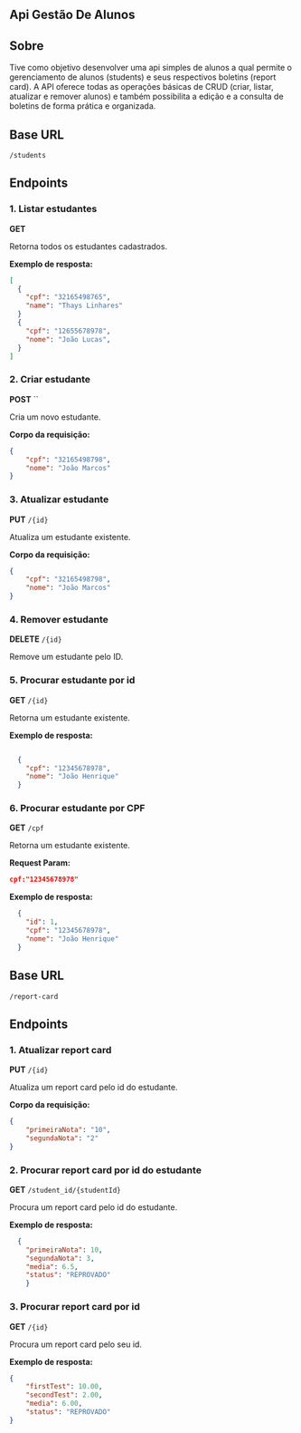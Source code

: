 ## Api Gestão De Alunos

## Sobre
Tive como objetivo desenvolver uma api simples de alunos a qual permite o gerenciamento de alunos (students) e seus respectivos boletins (report card). A API oferece todas as operações básicas de CRUD (criar, listar, atualizar e remover alunos) e também possibilita a edição e a consulta de boletins de forma prática e organizada.  

## Base URL

```
/students
```

## Endpoints

### 1. Listar estudantes

**GET** 

Retorna todos os estudantes cadastrados.

**Exemplo de resposta:**
```json
[
  {
    "cpf": "32165498765",
    "name": "Thays Linhares"
  }
  {
    "cpf": "12655678978",
    "nome": "João Lucas",
  }
]
```

### 2. Criar estudante

**POST** ``

Cria um novo estudante.

**Corpo da requisição:**
```json
{
    "cpf": "32165498798",
    "nome": "João Marcos"
}
```

### 3. Atualizar estudante

**PUT** `/{id}`

Atualiza um estudante existente.

**Corpo da requisição:**
```json
{
    "cpf": "32165498798",
    "nome": "João Marcos"
}
```

### 4. Remover estudante

**DELETE** `/{id}`

Remove um estudante pelo ID.

### 5. Procurar estudante por id

**GET** `/{id}`

Retorna um estudante existente.

**Exemplo de resposta:**
```json

  {
    "cpf": "12345678978",
    "nome": "João Henrique"
  }

```

### 6. Procurar estudante por CPF

**GET** `/cpf`

Retorna um estudante existente.

**Request Param:**
```json
cpf:"12345678978"
```

**Exemplo de resposta:**
```json
  {
    "id": 1,
    "cpf": "12345678978",
    "nome": "João Henrique"
  }
```
## Base URL

```
/report-card
```

## Endpoints
### 1. Atualizar report card

**PUT** `/{id}`

Atualiza um report card pelo id do estudante.

**Corpo da requisição:**
```json
{
    "primeiraNota": "10",
    "segundaNota": "2"
}
```

### 2. Procurar report card por id do estudante

**GET** `/student_id/{studentId}`

Procura um report card pelo id do estudante.

**Exemplo de resposta:**
```json
  {
    "primeiraNota": 10,
    "segundaNota": 3,
    "media": 6.5,
    "status": "REPROVADO"
    }
```
### 3. Procurar report card por id

**GET** `/{id}`

Procura um report card pelo seu id.

**Exemplo de resposta:**
```json
{
    "firstTest": 10.00,
    "secondTest": 2.00,
    "media": 6.00,
    "status": "REPROVADO"
}
```

